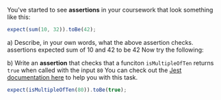 You've started to see **assertions** in your coursework that look something like this:

```js
expect(sum(10, 32)).toBe(42);
```

a) Describe, in your own words, what the above assertion checks.
assertions expected sum of 10 and 42 to be 42
Now try the following:

b) Write an **assertion** that checks that a funciton `isMultipleOfTen` returns `true` when called with the input `80`
You can check out the [Jest documentation here](https://jestjs.io/docs/expect#matchers) to help you with this task.

```js
expect(isMultipleOfTen(80)).toBe(true);
```
